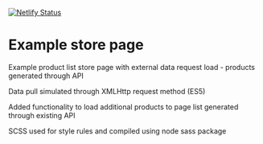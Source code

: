 [![Netlify Status](https://api.netlify.com/api/v1/badges/15da3bcc-f29c-4505-afbf-94e3c478bc3b/deploy-status?branch=main)](https://app.netlify.com/sites/example-store-page-collect/deploys)

# Example store page

<p>Example product list store page with external data request load - products generated through API</p>
<p>Data pull simulated through XMLHttp request method (ES5)</p>
<p>Added functionality to load additional products to page list generated through existing API</p>
<p>SCSS used for style rules and compiled using node sass package</p>

